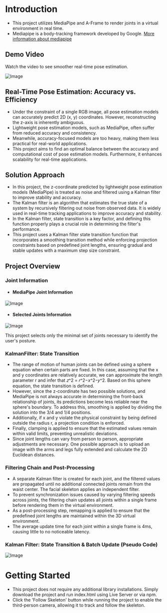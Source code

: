 # Introduction
- This project utilizes MediaPipe and A-Frame to render joints in a virtual environment in real time.
- Mediapipe is a body-tracking framework developed by Google. [More information about mediapipe](https://developers.google.com/mediapipe)

## Demo Video
Watch the video to see smoother real-time pose estimation.

![Image](https://github.com/user-attachments/assets/da229835-2309-4ef2-b1f8-be291aac1657)

## Real-Time Pose Estimation: Accuracy vs. Efficiency
- Under the constraint of a single RGB image, all pose estimation models can accurately predict 2D (x, y) coordinates. However, reconstructing the z-axis is inherently ambiguous. 
- Lightweight pose estimation models, such as MediaPipe, often suffer from reduced accuracy and consistency.
- Meanwhile, accuracy-focused models are too heavy, making them less practical for real-world applications.
- This project aims to find an optimal balance between the accuracy and computational cost of pose estimation models. Furthermore, it enhances scalability for real-time applications.

## Solution Approach
- In this project, the z-coordinate predicted by lightweight pose estimation models (MediaPipe) is treated as noise and filtered using a Kalman filter to improve stability and accuracy.
- The Kalman filter is an algorithm that estimates the true state of a system by recursively filtering out noise from observed data. It is widely used in real-time tracking applications to improve accuracy and stability.
- In the Kalman filter, state transition is a key factor, and defining this function properly plays a crucial role in determining the filter's performance.
- This project uses a Kalman filter state transition function that incorporates a smoothing transition method while enforcing projection constraints based on predefined joint lengths, ensuring gradual and stable updates with a maximum step size constraint.

## Project Overview
### Joint Information
- #### MediaPipe Joint Information
![Image](https://github.com/user-attachments/assets/21b50d65-89d6-48bc-b6af-3cd2a9c0f65c)

- #### Selected Joints Information 
![Image](https://github.com/user-attachments/assets/fbcaaf9f-c392-42f1-8888-ea22458c664b)

This project selects only the minimal set of joints necessary to identify the user's posture.

### KalmanFilter: State Transition

- The range of motion of human joints can be defined using a sphere equation when certain parts are fixed. In this case, assuming that the x and y coordinates are relatively accurate, we can approximate the length parameter r and infer that 𝑧^2 = 𝑟^2−𝑥^2−𝑦^2. Based on this sphere equation, the state transition is defined.
- However, since the z-coordinate has two possible solutions, and MediaPipe is not always accurate in determining the front-back relationship of joints, its predictions become less reliable near the sphere's boundary. To address this, smoothing is applied by dividing the solution into the 3/4 and 1/4 positions.
- Additionally, if x and y violate the physical constraint by being defined outside the radius r, a projection condition is enforced.
- Finally, clamping is applied to ensure that the estimated values remain within valid limits, preventing unrealistic deviations.
- Since joint lengths can vary from person to person, appropriate adjustments are necessary. One possible approach is to upload an image with the arms and legs fully extended and calculate the 2D Euclidean distances.

### Filtering Chain and Post-Processing

- A separate Kalman filter is created for each joint, and the filtered values are propagated until no additional connected joints remain from the waist center. The facial skeleton applies an independent filter.
- To prevent synchronization issues caused by varying filtering speeds across joints, the filtering chain updates all joints within a single frame before rendering them in the virtual environment.
- As a post-processing step, remapping is applied to ensure that the predefined joint lengths are maintained within the 3D virtual environment.
- The average update time for each joint within a single frame is 4ms, causing little to no noticeable latency.

### Kalman Filter: State Transition & Batch Update (Pseudo Code)

![Image](https://github.com/user-attachments/assets/db2a38cc-9678-4c9c-925a-fe0e539f3300)

# Getting Started
- This project does not require any additional library installations. Simply download the project and run index.html using Live Server or via npm.
- Click the 'Follow Skeleton' button while running the project to enable the third-person camera, allowing it to track and follow the skeleton.

